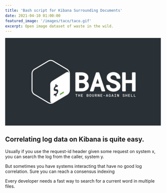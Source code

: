```yaml
---
title: 'Bash script for Kibana Surrounding Documents'
date: 2021-04-10 01:00:00
featured_image: '/images/taco/taco.gif'
excerpt: Open image dataset of waste in the wild.
---
```


![](/images/shell-script/shell-script-logo.jpg)


## Correlating log data on Kibana is quite easy.

Usually if you use the request-id header given some request on system x, you can search the log from the caller, system y.

But sometimes you have systems interacting that have no good log correlation. Sure you can reach a consensus indexing

 Every developer needs a fast way to search for a current word in multiple files.
